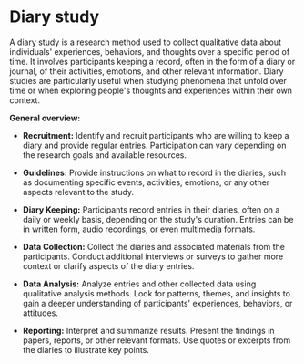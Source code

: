 # Diary study

A diary study is a research method used to collect qualitative data about individuals' experiences, behaviors, and thoughts over a specific period of time. It involves participants keeping a record, often in the form of a diary or journal, of their activities, emotions, and other relevant information. Diary studies are particularly useful when studying phenomena that unfold over time or when exploring people's thoughts and experiences within their own context.

**General overview:**

* **Recruitment:** Identify and recruit participants who are willing to keep a diary and provide regular entries. Participation can vary depending on the research goals and available resources.

* **Guidelines:** Provide instructions on what to record in the diaries, such as documenting specific events, activities, emotions, or any other aspects relevant to the study.

* **Diary Keeping:** Participants record entries in their diaries, often on a daily or weekly basis, depending on the study's duration. Entries can be in written form, audio recordings, or even multimedia formats.

* **Data Collection:** Collect the diaries and associated materials from the participants. Conduct additional interviews or surveys to gather more context or clarify aspects of the diary entries.

* **Data Analysis:** Analyze entries and other collected data using qualitative analysis methods. Look for patterns, themes, and insights to gain a deeper understanding of participants' experiences, behaviors, or attitudes.

* **Reporting:** Interpret and summarize results. Present the findings in papers, reports, or other relevant formats. Use quotes or excerpts from the diaries to illustrate key points.
